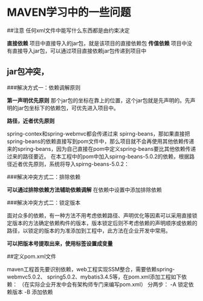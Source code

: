 # MAVEN学习中的一些问题

##注意
任何xml文件中能写什么东西都是由约束决定

**直接依赖**
项目中直接导入的jar包，就是该项目的直接依赖包
**传值依赖**
项目中没有直接导入jar包，可以通过项目直接依赖jar包传递到项目中

## jar包冲突，
###解决方式一：依赖调解原则

**第一声明优先原则**
那个jar包的坐标在靠上的位置，这个jar包就是先声明的。先声明的jar包坐标下的依赖包，可优先进入项目中。

**路径，近者优先原则**

spring-contex和spring-webmvc都会传递过来 spirng-beans，那如果直接把spring-beans的依赖直接写到pom文件中，那么项目就不会再使用其他依赖传递来的spring-beans，因为自己直接在pom中定义spring-beans要比其他依赖传递过来的路径要近。
在本工程中的pom中加入spirng-beans-5.0.2的依赖，根据路径近者优先原则，系统将导入spirng-beans-5.0.2：


###解决冲突方式二：排除依赖

**可以通过排除依赖方法辅助依赖调解**
在依赖中设置中添加排除依赖
<exclusions></exclusions>

###解决冲突方式二：锁定版本

面对众多的依赖，有一种方法不用考虑依赖路径、声明优化等因素可以采用直接锁定版本的方法确定依赖构件的版本，版本锁定后则不考虑依赖的声明顺序或依赖的路径，以锁定的版本的为准添加到工程中，此方法在企业开发中常用。

**可以把版本号提取出来，使用<properties>标签设置成变量**

##定义pom.xml文件

maven工程首先要识别依赖，web工程实现SSM整合，需要依赖spring-webmvc5.0.2、 spring5.0.2、mybatis3.4.5等，在pom.xml添加工程如下依赖：
（在实际企业开发中会有架构师专门来编写pom.xml）
分两步：
-A 锁定依赖版本
-B 添加依赖

